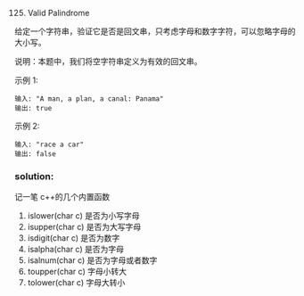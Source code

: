 125. Valid Palindrome

给定一个字符串，验证它是否是回文串，只考虑字母和数字字符，可以忽略字母的大小写。

说明：本题中，我们将空字符串定义为有效的回文串。

示例 1:
```
输入: "A man, a plan, a canal: Panama"
输出: true
```

示例 2:
```
输入: "race a car"
输出: false
```

### solution:

记一笔 c++的几个内置函数

1. islower(char c) 是否为小写字母
2. isupper(char c) 是否为大写字母
3. isdigit(char c) 是否为数字
4. isalpha(char c) 是否为字母
5. isalnum(char c) 是否为字母或者数字
6. toupper(char c) 字母小转大
7. tolower(char c) 字母大转小
